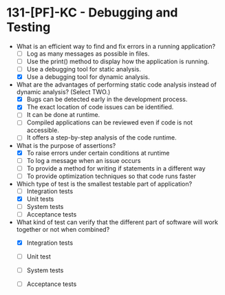 # 131-[PF]-KC - Debugging and Testing

- What is an efficient way to find and fix errors in a running application?
	- [ ] Log as many messages as possible in files.
	- [ ] Use the print() method to display how the application is running.
	- [ ] Use a debugging tool for static analysis.
	- [x] Use a debugging tool for dynamic analysis.

- What are the advantages of performing static code analysis instead of dynamic analysis? (Select TWO.)
	- [x] Bugs can be detected early in the development process.
	- [x] The exact location of code issues can be identified.
	- [ ] It can be done at runtime.
	- [ ] Compiled applications can be reviewed even if code is not accessible.
	- [ ] It offers a step-by-step analysis of the code runtime.

- What is the purpose of assertions?
	- [x] To raise errors under certain conditions at runtime
	- [ ] To log a message when an issue occurs
	- [ ] To provide a method for writing if statements in a different way
	- [ ] To provide optimization techniques so that code runs faster

- Which type of test is the smallest testable part of application?
	- [ ] Integration tests
	- [x] Unit tests
	- [ ] System tests
	- [ ] Acceptance tests

- What kind of test can verify that the different part of software will work together or not when combined?
	- [x] Integration tests
	- [ ] Unit test
	- [ ] System tests
	- [ ] Acceptance tests

